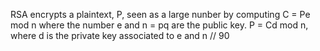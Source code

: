 RSA encrypts a plaintext, P, seen as a large nunber by computing 
C = Pe mod n
where the number e and n = pq are the public key. P =
Cd mod n, where d is the private key associated to e and n
// 90 